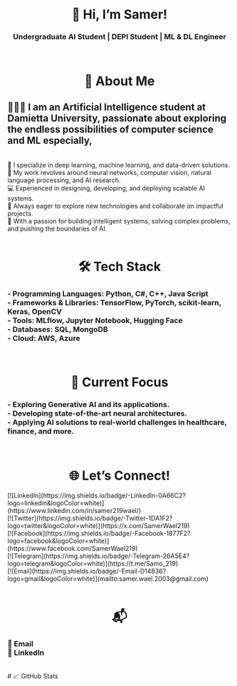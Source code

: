 <div align="center">
  <h1>👋 Hi, I’m Samer!</h1>
<h3> Undergraduate AI Student | DEPI Student | ML & DL Engineer</h3>
</div>
<br>
<div align="center">
  <h1> 🌟 About Me   </h1>
</div>

<h3>
<h2>👨🏼‍💻 I am an Artificial Intelligence student at Damietta University, passionate about exploring the endless possibilities of computer science and ML especially,</h2><br>
🧠 I specialize in deep learning, machine learning, and data-driven solutions.<br>
🔬 My work revolves around neural networks, computer vision, natural language processing, and AI research.<br>
💻 Experienced in designing, developing, and deploying scalable AI systems.<br>
🚀 Always eager to explore new technologies and collaborate on impactful projects.<br>
🤖 With a passion for building intelligent systems, solving complex problems, and pushing the boundaries of AI. <br> 
</h3>
<br>
<div align="center">
  <h1> 🛠️ Tech Stack   </h1>
</div>
<h3>
<b>- Programming Languages:</b> Python, C#, C++, Java Script<br>
<b>- Frameworks & Libraries:</b> TensorFlow, PyTorch, scikit-learn, Keras, OpenCV<br>
<b>- Tools:</b> MLflow, Jupyter Notebook, Hugging Face<br>
<b>- Databases:</b> SQL, MongoDB<br>
<b>- Cloud:</b> AWS, Azure<br>
</h3>
<br>
<div align="center">
  <h1> 🔭 Current Focus </h1>
</div>
<h3>
- Exploring Generative AI and its applications.<br>
- Developing state-of-the-art neural architectures.<br>
- Applying AI solutions to real-world challenges in healthcare, finance, and more.<br>
</h3>
<br>
<div align="center">
  <h1> 🌐 Let’s Connect! </h1>
</div>
[![LinkedIn](https://img.shields.io/badge/-LinkedIn-0A66C2?logo=linkedin&logoColor=white)](https://www.linkedin.com/in/samer219wael/)<br>
[![Twitter](https://img.shields.io/badge/-Twitter-1DA1F2?logo=twitter&logoColor=white)](https://x.com/SamerWael219)<br>    
[![Facebook](https://img.shields.io/badge/-Facebook-1877F2?logo=facebook&logoColor=white)](https://www.facebook.com/SamerWael219)<br>
[![Telegram](https://img.shields.io/badge/-Telegram-26A5E4?logo=telegram&logoColor=white)](https://t.me/Samo_219)<br>  
[![Email](https://img.shields.io/badge/-Email-D14836?logo=gmail&logoColor=white)](mailto:samer.wael.2003@gmail.com)<br>
<br>
<div align="center">
  <h1> 📬  </h1>
</div>
<h3>
📩 Email<br>
💼 LinkedIn<br>
</h3>
<br>
# 📈 GitHub Stats


